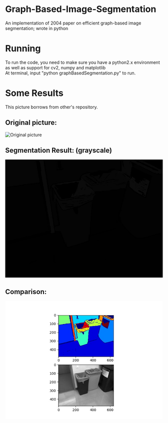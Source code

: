 # Graph-Based-Image-Segmentation
An implementation of 2004 paper on efficient graph-based image segmentation; wrote in python
# Running
To run the code, you need to make sure you have a python2.x environment as well as support for cv2, numpy and matplotlib <br>
At terminal, input "python graphBasedSegmentation.py" to run.
# Some Results
This picture borrows from other's repository.
## Original picture:
![Original picture](https://github.com/sheMnapion/Graph-Based-Image-Segmentation/blob/master/testPictures/othavScene.jpg")
## Segmentation Result: (grayscale)
![Segmentation result](https://github.com/sheMnapion/Graph-Based-Image-Segmentation/blob/master/testPictures/output.jpg)
## Comparison:
![Comparison](https://github.com/sheMnapion/Graph-Based-Image-Segmentation/blob/master/testPictures/Segmentation%20Result.jpg)
